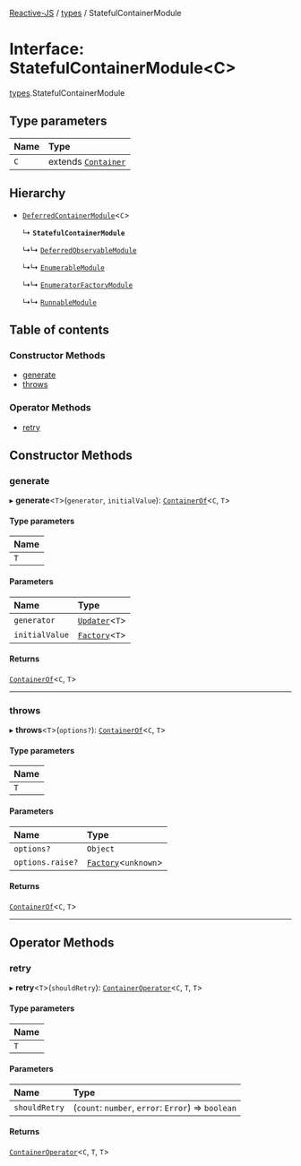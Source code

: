 [Reactive-JS](../README.md) / [types](../modules/types.md) / StatefulContainerModule

# Interface: StatefulContainerModule<C\>

[types](../modules/types.md).StatefulContainerModule

## Type parameters

| Name | Type |
| :------ | :------ |
| `C` | extends [`Container`](types.Container.md) |

## Hierarchy

- [`DeferredContainerModule`](types.DeferredContainerModule.md)<`C`\>

  ↳ **`StatefulContainerModule`**

  ↳↳ [`DeferredObservableModule`](DeferredObservable.DeferredObservableModule.md)

  ↳↳ [`EnumerableModule`](Enumerable.EnumerableModule.md)

  ↳↳ [`EnumeratorFactoryModule`](EnumeratorFactory.EnumeratorFactoryModule.md)

  ↳↳ [`RunnableModule`](Runnable.RunnableModule.md)

## Table of contents

### Constructor Methods

- [generate](types.StatefulContainerModule.md#generate)
- [throws](types.StatefulContainerModule.md#throws)

### Operator Methods

- [retry](types.StatefulContainerModule.md#retry)

## Constructor Methods

### generate

▸ **generate**<`T`\>(`generator`, `initialValue`): [`ContainerOf`](../modules/types.md#containerof)<`C`, `T`\>

#### Type parameters

| Name |
| :------ |
| `T` |

#### Parameters

| Name | Type |
| :------ | :------ |
| `generator` | [`Updater`](../modules/functions.md#updater)<`T`\> |
| `initialValue` | [`Factory`](../modules/functions.md#factory)<`T`\> |

#### Returns

[`ContainerOf`](../modules/types.md#containerof)<`C`, `T`\>

___

### throws

▸ **throws**<`T`\>(`options?`): [`ContainerOf`](../modules/types.md#containerof)<`C`, `T`\>

#### Type parameters

| Name |
| :------ |
| `T` |

#### Parameters

| Name | Type |
| :------ | :------ |
| `options?` | `Object` |
| `options.raise?` | [`Factory`](../modules/functions.md#factory)<`unknown`\> |

#### Returns

[`ContainerOf`](../modules/types.md#containerof)<`C`, `T`\>

___

## Operator Methods

### retry

▸ **retry**<`T`\>(`shouldRetry`): [`ContainerOperator`](../modules/types.md#containeroperator)<`C`, `T`, `T`\>

#### Type parameters

| Name |
| :------ |
| `T` |

#### Parameters

| Name | Type |
| :------ | :------ |
| `shouldRetry` | (`count`: `number`, `error`: `Error`) => `boolean` |

#### Returns

[`ContainerOperator`](../modules/types.md#containeroperator)<`C`, `T`, `T`\>
